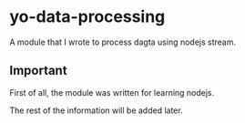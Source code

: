 ﻿# yo-data-processing

A module that I wrote to process dagta using nodejs stream.

## Important
First of all, the module was written for learning nodejs.

The rest of the information will be added later.